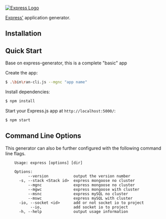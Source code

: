 [![Express Logo](https://i.cloudup.com/zfY6lL7eFa-3000x3000.png)](http://expressjs.com/)

[Express'](https://www.npmjs.com/package/express) application generator.

## Installation


## Quick Start

Base on express-generator, this is a complete "basic" app

Create the app:

```bash
$ .\bin\ran-cli.js --mgnc "app name"
```

Install dependencies:

```bash
$ npm install
```

Start your Express.js app at `http://localhost:5000/`:

```bash
$ npm start
```

## Command Line Options

This generator can also be further configured with the following command line flags.

        Usage: express [options] [dir]

        Options:
              --version           output the version number
          -s, --stack <Stack id>  express mongoose no cluster
              --mgnc              express mongoose no cluster
              --mgwc              express mongoose with cluster
              --msnc              express mySQL no cluster
              --mswc              express mySQL with cluster
          -io, --socket <id>      add or not socket io to project
               --io,              add socket io to project
          -h, --help              output usage information


